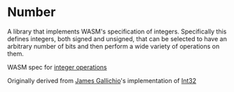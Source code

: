 # Number

A library that implements WASM's specification of integers. Specifically this
defines integers, both signed and unsigned, that can be selected to have an
arbitrary number of bits and then perform a wide variety of operations on them.

WASM spec for [integer operations](https://webassembly.github.io/spec/core/exec/numerics.html#integer-operations)

Originally derived from [James Gallichio](https://github.com/JamesGallicchio)'s
implementation of [Int32](https://github.com/T-Brick/c0deine/blob/7af2ffc28024d6d26b2c57185adcfbc191ea34a1/C0deine/Utils/Int32.lean)

